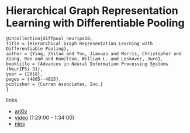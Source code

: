 # Hierarchical Graph Representation Learning with Differentiable Pooling

```
@incollection{diffpool_neurips18,
title = {Hierarchical Graph Representation Learning with Differentiable Pooling},
author = {Ying, Zhitao and You, Jiaxuan and Morris, Christopher and  Xiang, Ren and and Hamilton, William L. and Leskovec, Jure},
booktitle = {Advances in Neural Information Processing Systems (NeurIPS) 31},
year = {2018},
pages = {4805--4815},
publisher = {Curran Associates, Inc.}
}
```

links
- [arXiv](https://arxiv.org/abs/1806.08804)
- [video](https://www.facebook.com/nipsfoundation/videos/265425524142328/) (1:29:00 - 1:34:00)
- [nips](https://nips.cc/Conferences/2018/Schedule?showEvent=11471)
